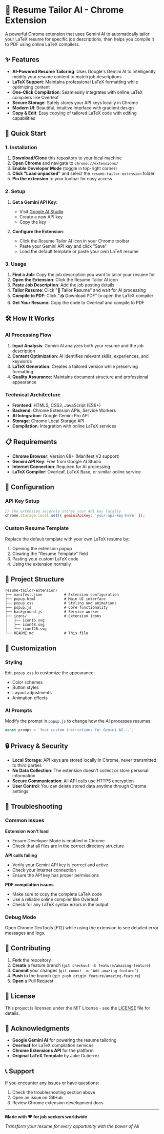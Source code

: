 # 🎯 Resume Tailor AI - Chrome Extension

A powerful Chrome extension that uses Gemini AI to automatically tailor your LaTeX resume for specific job descriptions, then helps you compile it to PDF using online LaTeX compilers.

## ✨ Features

- **AI-Powered Resume Tailoring**: Uses Google's Gemini AI to intelligently modify your resume content to match job descriptions
- **LaTeX Support**: Maintains professional LaTeX formatting while optimizing content
- **One-Click Compilation**: Seamlessly integrates with online LaTeX compilers like Overleaf
- **Secure Storage**: Safely stores your API keys locally in Chrome
- **Modern UI**: Beautiful, intuitive interface with gradient design
- **Copy & Edit**: Easy copying of tailored LaTeX code with editing capabilities

## 🚀 Quick Start

### 1. Installation

1. **Download/Clone** this repository to your local machine
2. **Open Chrome** and navigate to `chrome://extensions/`
3. **Enable Developer Mode** (toggle in top-right corner)
4. **Click "Load unpacked"** and select the `resume-tailor-extension` folder
5. **Pin the extension** to your toolbar for easy access

### 2. Setup

1. **Get a Gemini API Key**:
   - Visit [Google AI Studio](https://makersuite.google.com/app/apikey)
   - Create a new API key
   - Copy the key

2. **Configure the Extension**:
   - Click the Resume Tailor AI icon in your Chrome toolbar
   - Paste your Gemini API key and click "Save"
   - Load the default template or paste your own LaTeX resume

### 3. Usage

1. **Find a Job**: Copy the job description you want to tailor your resume for
2. **Open the Extension**: Click the Resume Tailor AI icon
3. **Paste Job Description**: Add the job posting details
4. **Tailor Resume**: Click "🚀 Tailor Resume" and wait for AI processing
5. **Compile to PDF**: Click "📥 Download PDF" to open the LaTeX compiler
6. **Get Your Resume**: Copy the code to Overleaf and compile to PDF

## 🛠️ How It Works

### AI Processing Flow
1. **Input Analysis**: Gemini AI analyzes both your resume and the job description
2. **Content Optimization**: AI identifies relevant skills, experiences, and keywords
3. **LaTeX Generation**: Creates a tailored version while preserving formatting
4. **Quality Assurance**: Maintains document structure and professional appearance

### Technical Architecture
- **Frontend**: HTML5, CSS3, JavaScript (ES6+)
- **Backend**: Chrome Extension APIs, Service Workers
- **AI Integration**: Google Gemini Pro API
- **Storage**: Chrome Local Storage API
- **Compilation**: Integration with online LaTeX services

## 📋 Requirements

- **Chrome Browser**: Version 88+ (Manifest V3 support)
- **Gemini API Key**: Free from Google AI Studio
- **Internet Connection**: Required for AI processing
- **LaTeX Compiler**: Overleaf, LaTeX Base, or similar online service

## 🔧 Configuration

### API Key Setup
```javascript
// The extension securely stores your API key locally
chrome.storage.local.set({ geminiApiKey: 'your-api-key-here' });
```

### Custom Resume Template
Replace the default template with your own LaTeX resume by:
1. Opening the extension popup
2. Clearing the "Resume Template" field
3. Pasting your custom LaTeX code
4. Using the extension normally

## 📁 Project Structure

```
resume-tailor-extension/
├── manifest.json          # Extension configuration
├── popup.html             # Main UI interface
├── popup.css              # Styling and animations
├── popup.js               # Core functionality
├── background.js          # Service worker
├── icons/                 # Extension icons
│   ├── icon16.svg
│   ├── icon48.svg
│   └── icon128.svg
└── README.md              # This file
```

## 🎨 Customization

### Styling
Edit `popup.css` to customize the appearance:
- Color schemes
- Button styles
- Layout adjustments
- Animation effects

### AI Prompts
Modify the prompt in `popup.js` to change how the AI processes resumes:
```javascript
const prompt = `Your custom instructions for Gemini AI...`;
```

## 🔒 Privacy & Security

- **Local Storage**: API keys are stored locally in Chrome, never transmitted to third parties
- **No Data Collection**: The extension doesn't collect or store personal information
- **Secure Communication**: All API calls use HTTPS encryption
- **User Control**: You can delete stored data anytime through Chrome settings

## 🐛 Troubleshooting

### Common Issues

**Extension won't load**
- Ensure Developer Mode is enabled in Chrome
- Check that all files are in the correct directory structure

**API calls failing**
- Verify your Gemini API key is correct and active
- Check your internet connection
- Ensure the API key has proper permissions

**PDF compilation issues**
- Make sure to copy the complete LaTeX code
- Use a reliable online compiler like Overleaf
- Check for any LaTeX syntax errors in the output

### Debug Mode
Open Chrome DevTools (F12) while using the extension to see detailed error messages and logs.

## 🤝 Contributing

1. **Fork** the repository
2. **Create** a feature branch (`git checkout -b feature/amazing-feature`)
3. **Commit** your changes (`git commit -m 'Add amazing feature'`)
4. **Push** to the branch (`git push origin feature/amazing-feature`)
5. **Open** a Pull Request

## 📝 License

This project is licensed under the MIT License - see the [LICENSE](LICENSE) file for details.

## 🙏 Acknowledgments

- **Google Gemini AI** for powering the resume tailoring
- **Overleaf** for LaTeX compilation services
- **Chrome Extensions API** for the platform
- **Original LaTeX Template** by Jake Gutierrez

## 📞 Support

If you encounter any issues or have questions:
1. Check the troubleshooting section above
2. Open an issue on GitHub
3. Review Chrome extension development docs

---

**Made with ❤️ for job seekers worldwide**

*Transform your resume for every opportunity with the power of AI!*
